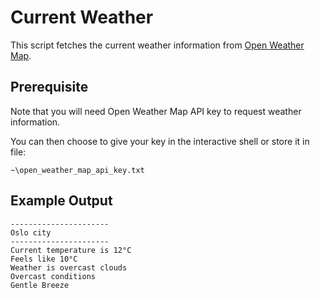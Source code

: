 Current Weather
===============

This script fetches the current weather information from [Open Weather Map](http://openweathermap.org).

Prerequisite
---------------
Note that you will need Open Weather Map API key to request weather information.

You can then choose to give your key in the interactive shell or store it in file:

    ~\open_weather_map_api_key.txt

Example Output
---------------
    ----------------------
    Oslo city
    ----------------------
    Current temperature is 12°C
    Feels like 10°C
    Weather is overcast clouds
    Overcast conditions
    Gentle Breeze
